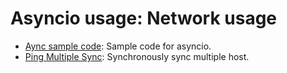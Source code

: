# Asyncio usage: Network usage

- [Aync sample code](100_async_test.py): Sample code for asyncio.
- [Ping Multiple Sync](101_ping_mulitple_sync.py): Synchronously sync multiple host.
